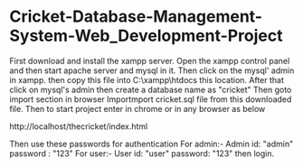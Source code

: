 # Cricket-Database-Management-System-Web_Development-Project

First download and install the xampp server. Open the xampp control panel and then start apache server and mysql in it. Then click on the mysql' admin in xampp. then copy this file into C:\xampp\htdocs this location. After that click on mysql's admin then create a database name as "cricket"
Then goto import section in browser Importmport cricket.sql file from this downloaded file. Then to start project enter in chrome or in any browser as below

http://localhost/thecricket/index.html

Then use these passwords for authentication For admin:- Admin id: "admin" password : "123" For user:- User id: "user" password: "123" then login.
